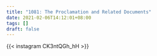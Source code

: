 ```yaml
---
title: "1081: The Proclamation and Related Documents"
date: 2021-02-06T14:12:01+08:00
tags: []
draft: false
---
```

{{< instagram CK3ntQGh_hH >}}
